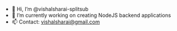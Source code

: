 - 👋 Hi, I’m @vishalsharai-splitsub
- 🌱 I’m currently working on creating NodeJS backend applications
- 📫 Contact: vishalsharai@gmail.com

<!---
vishalsharai-splitsub/vishalsharai-splitsub is a ✨ special ✨ repository because its `README.md` (this file) appears on your GitHub profile.
You can click the Preview link to take a look at your changes.
--->

